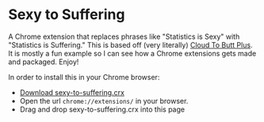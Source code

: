 Sexy to Suffering
=================

A Chrome extension that replaces phrases like "Statistics is Sexy" with "Statistics is Suffering."
This is based off (very literally) [Cloud To Butt Plus](https://github.com/hank/cloud-to-butt). 
It is mostly a fun example so I can see how a Chrome extensions gets made and packaged. Enjoy!

In order to install this in your Chrome browser:

* [Download sexy-to-suffering.crx](https://github.com/jhlch/sexy-to-suffering/blob/master/sexy-to-suffering.crx?raw=true) 
* Open the url `chrome://extensions/` in your browser.
* Drag and drop sexy-to-suffering.crx into this page 
